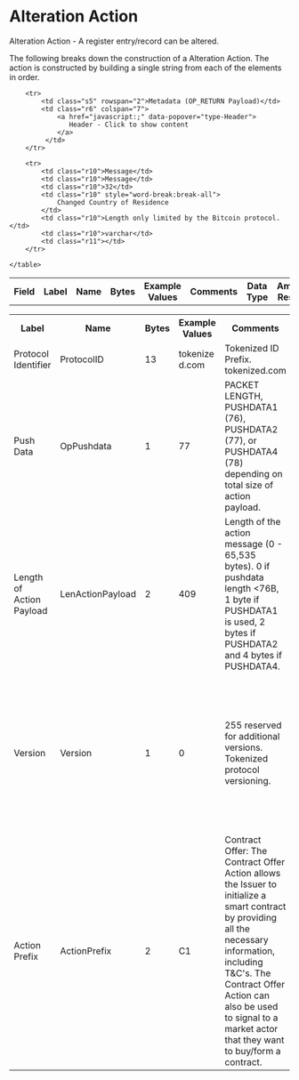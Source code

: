 
# Alteration Action

Alteration Action -  A register entry/record can be altered.

The following breaks down the construction of a Alteration Action. The action is constructed by building a single string from each of the elements in order.

<div class="ritz grid-container" dir="ltr">
    <table class="waffle" cellspacing="0" cellpadding="0" table-layout=fixed width=100%>
         <tr style='height:19px;'>
            <th style="width:6%" class="s0">Field</th>
            <th style="width:9%" class="s1">Label</th>
            <th style="width:9%" class="s1">Name</th>
            <th style="width:2%" class="s1">Bytes</th>
            <th style="width:29%" class="s1">Example Values</th>
            <th style="width:26%" class="s1">Comments</th>
            <th style="width:5%" class="s1">Data Type</th>
            <th style="width:14%" class="s2">Amendment Restrictions</th>
        </tr>

        <tr>
            <td class="s5" rowspan="2">Metadata (OP_RETURN Payload)</td>
            <td class="r6" colspan="7">
                <a href="javascript:;" data-popover="type-Header">
                   Header - Click to show content
                </a>
             </td>
        </tr>

        <tr>
            <td class="r10">Message</td>
            <td class="r10">Message</td>
            <td class="r10">32</td>
            <td class="r10" style="word-break:break-all">
                Changed Country of Residence
            </td>
            <td class="r10">Length only limited by the Bitcoin protocol.</td>
            <td class="r10">varchar</td>
            <td class="r11"></td>
        </tr>

    </table>
</div>


<div class="ui modal" id="type-Header">
    <i class="close icon"></i>
    <div class="content docs-content">
        <table class="ui table">
            <tr style='height:19px;'>
                <th style="width:9%" class="s1">Label</th>
                <th style="width:9%" class="s1">Name</th>
                <th style="width:2%" class="s1">Bytes</th>
                <th style="width:29%" class="s1">Example Values</th>
                <th style="width:26%" class="s1">Comments</th>
                <th style="width:5%" class="s1">Data Type</th>
                <th style="width:14%" class="s2">Amendment Restrictions</th>
            </tr>
            <tr>
                <td class="r10">Protocol Identifier</td>
                <td class="r10">ProtocolID</td>
                <td class="r10">13</td>
                <td class="r10" style="word-break:break-all">tokenized.com</td>
                <td class="r10">Tokenized ID Prefix.  tokenized.com</td>
                <td class="r10">bin</td>
                <td class="r11"></td>
            </tr>
            <tr>
                <td class="r10">Push Data</td>
                <td class="r10">OpPushdata</td>
                <td class="r10">1</td>
                <td class="r10" style="word-break:break-all">77</td>
                <td class="r10">PACKET LENGTH, PUSHDATA1 (76), PUSHDATA2 (77), or PUSHDATA4 (78) depending on total size of action payload.</td>
                <td class="r10">opcode</td>
                <td class="r11">Cannot be changed by issuer, operator or smart contract.</td>
            </tr>
            <tr>
                <td class="r10">Length of Action Payload</td>
                <td class="r10">LenActionPayload</td>
                <td class="r10">2</td>
                <td class="r10" style="word-break:break-all">409</td>
                <td class="r10">Length of the action message (0 - 65,535 bytes). 0 if pushdata length <76B, 1 byte if PUSHDATA1 is used, 2 bytes if PUSHDATA2 and 4 bytes if PUSHDATA4.</td>
                <td class="r10">pushdata_length</td>
                <td class="r11">Depends on Action Payload</td>
            </tr>
            <tr>
                <td class="r10">Version</td>
                <td class="r10">Version</td>
                <td class="r10">1</td>
                <td class="r10" style="word-break:break-all">0</td>
                <td class="r10">255 reserved for additional versions. Tokenized protocol versioning.</td>
                <td class="r10">uint8</td>
                <td class="r11">Can be changed by Issuer or Operator at their discretion.  Smart Contract will reject if it hasn't been updated to interpret the specified version.</td>
            </tr>
            <tr>
                <td class="r10">Action Prefix</td>
                <td class="r10">ActionPrefix</td>
                <td class="r10">2</td>
                <td class="r10" style="word-break:break-all">C1</td>
                <td class="r10">Contract Offer: The Contract Offer Action allows the Issuer to initialize a smart contract by providing all the necessary information, including T&C's.  The Contract Offer Action can also be used to signal to a market actor that they want to buy/form a contract.</td>
                <td class="r10">bin</td>
                <td class="r11">Cannot be changed by issuer, operator or smart contract.</td>
            </tr>
        </table>
    </div>
</div>

